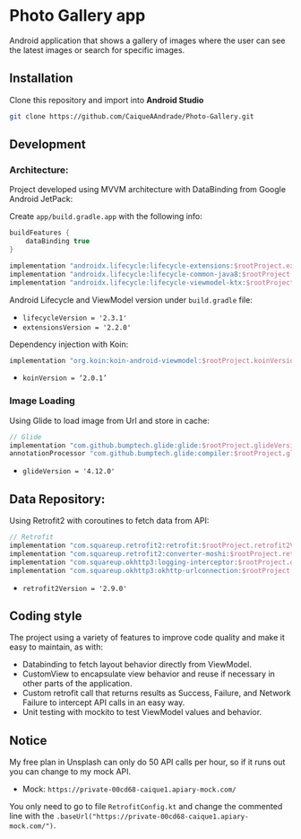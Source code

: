 
# Photo Gallery app

Android application that shows a gallery of images where the user can see the latest images or search for specific images.

## Installation
Clone this repository and import into **Android Studio**
```bash
git clone https://github.com/CaiqueAAndrade/Photo-Gallery.git
```

## Development

### Architecture:

Project developed using MVVM architecture with DataBinding from Google Android JetPack: 

Create `app/build.gradle.app` with the following info:
```gradle
buildFeatures {
    dataBinding true
}

implementation "androidx.lifecycle:lifecycle-extensions:$rootProject.extensionsVersion"
implementation "androidx.lifecycle:lifecycle-common-java8:$rootProject.lifecycleVersion"
implementation "androidx.lifecycle:lifecycle-viewmodel-ktx:$rootProject.lifecycleVersion"
```
Android Lifecycle and ViewModel version under `build.gradle` file:
- `lifecycleVersion = '2.3.1'`
- `extensionsVersion = '2.2.0'`

Dependency injection with Koin:
```gradle
implementation "org.koin:koin-android-viewmodel:$rootProject.koinVersion"
```

- `koinVersion = ‘2.0.1’`


### Image Loading
Using Glide to load image from Url and store in cache:

```gradle
// Glide
implementation "com.github.bumptech.glide:glide:$rootProject.glideVersion"
annotationProcessor "com.github.bumptech.glide:compiler:$rootProject.glideVersion"
```

- `glideVersion = '4.12.0'`

## Data Repository:
Using Retrofit2 with coroutines to fetch data from API:

```gradle
// Retrofit
implementation "com.squareup.retrofit2:retrofit:$rootProject.retrofit2Version"
implementation "com.squareup.retrofit2:converter-moshi:$rootProject.retrofit2Version"
implementation "com.squareup.okhttp3:logging-interceptor:$rootProject.okhttp3Version"
implementation "com.squareup.okhttp3:okhttp-urlconnection:$rootProject.okhttp3Version"


```

- `retrofit2Version = '2.9.0'`

## Coding style
The project using a variety of features to improve code quality and make it easy to maintain, as with:
 - Databinding to fetch layout behavior directly from ViewModel.
 - CustomView to encapsulate view behavior and reuse if necessary in other parts of the application.
 - Custom retrofit call that returns results as Success, Failure, and Network Failure to intercept API calls in an easy way.
 - Unit testing with mockito to test ViewModel values and behavior.


## Notice

My free plan in Unsplash can only do 50 API calls per hour, so if it runs out you can change to my mock API. 

 - Mock: `https://private-00cd68-caique1.apiary-mock.com/`

You only need to go to file `RetrofitConfig.kt` and change the commented line with the `.baseUrl("https://private-00cd68-caique1.apiary-mock.com/")`.

